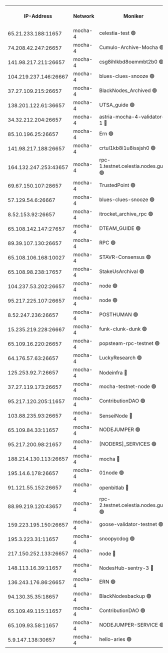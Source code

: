 


<table><tr><th>IP-Address</th><th>Network</th><th>Moniker</th><th>Latest Block Height</th><th>Earliest Block Height</th><th>Catching Up</th><th>Tx Index</th><th>Voting Power</th><th>Version</th><th>Scan Time</th></tr><tr><td>65.21.233.188:11657</td><td>mocha-4</td><td>celestia-test 🟢</td><td>4621354</td><td>0</td><td>False</td><td>on</td><td>0</td><td>3.3.1-mocha</td><td>2025-02-10T16:59:03.452100475UTC</td></tr><tr><td>74.208.42.247:26657</td><td>mocha-4</td><td>Cumulo-Archive-Mocha 🟢</td><td>4621341</td><td>1</td><td>False</td><td>on</td><td>0</td><td>3.3.1-mocha</td><td>2025-02-10T16:56:17.984482472UTC</td></tr><tr><td>141.98.217.211:26657</td><td>mocha-4</td><td>csg8ihlkbd8oemmbt2b0 🟢</td><td>4621342</td><td>1</td><td>False</td><td>on</td><td>0</td><td>3.3.0-mocha</td><td>2025-02-10T16:56:26.946989558UTC</td></tr><tr><td>104.219.237.146:26667</td><td>mocha-4</td><td>blues-clues-snooze 🟢</td><td>4621342</td><td>1</td><td>False</td><td>off</td><td>0</td><td>3.2.0-mocha</td><td>2025-02-10T16:56:27.645225355UTC</td></tr><tr><td>37.27.109.215:26657</td><td>mocha-4</td><td>BlackNodes_Archived 🟢</td><td>4621342</td><td>1</td><td>False</td><td>off</td><td>0</td><td>3.3.0-mocha</td><td>2025-02-10T16:56:34.152971401UTC</td></tr><tr><td>138.201.122.61:36657</td><td>mocha-4</td><td>UTSA_guide 🟢</td><td>4621342</td><td>1</td><td>False</td><td>on</td><td>0</td><td>3.3.1-mocha</td><td>2025-02-10T16:56:36.596244322UTC</td></tr><tr><td>34.32.212.204:26657</td><td>mocha-4</td><td>astria-mocha-4-validator-1 🔴</td><td>4621342</td><td>1</td><td>False</td><td>on</td><td>10509044</td><td>3.3.1-mocha</td><td>2025-02-10T16:56:36.927134612UTC</td></tr><tr><td>85.10.196.25:26657</td><td>mocha-4</td><td>Ern 🟢</td><td>4621342</td><td>1</td><td>False</td><td>on</td><td>0</td><td>3.3.1-mocha</td><td>2025-02-10T16:56:45.386843733UTC</td></tr><tr><td>141.98.217.188:26657</td><td>mocha-4</td><td>crtul1kb8i1u8issjsh0 🟢</td><td>4621342</td><td>1</td><td>False</td><td>on</td><td>0</td><td>3.3.0-mocha</td><td>2025-02-10T16:56:59.627834470UTC</td></tr><tr><td>164.132.247.253:43657</td><td>mocha-4</td><td>rpc-1.testnet.celestia.nodes.guru 🟢</td><td>4621346</td><td>1</td><td>False</td><td>on</td><td>0</td><td>3.3.1-mocha</td><td>2025-02-10T16:57:33.600186665UTC</td></tr><tr><td>69.67.150.107:28657</td><td>mocha-4</td><td>TrustedPoint 🟢</td><td>4621350</td><td>1</td><td>False</td><td>on</td><td>0</td><td>3.3.0-mocha</td><td>2025-02-10T16:57:59.245143930UTC</td></tr><tr><td>57.129.54.6:26667</td><td>mocha-4</td><td>blues-clues-snooze 🟢</td><td>4621352</td><td>1</td><td>False</td><td>off</td><td>0</td><td>3.2.0-mocha</td><td>2025-02-10T16:58:06.059256744UTC</td></tr><tr><td>8.52.153.92:26657</td><td>mocha-4</td><td>itrocket_archive_rpc 🟢</td><td>4621354</td><td>1</td><td>False</td><td>on</td><td>0</td><td>3.3.1-mocha</td><td>2025-02-10T16:58:25.047646416UTC</td></tr><tr><td>65.108.142.147:27657</td><td>mocha-4</td><td>DTEAM_GUIDE 🟢</td><td>4621354</td><td>1</td><td>False</td><td>on</td><td>0</td><td>3.3.1-mocha</td><td>2025-02-10T16:58:40.158657140UTC</td></tr><tr><td>89.39.107.130:26657</td><td>mocha-4</td><td>RPC 🟢</td><td>4621354</td><td>1</td><td>False</td><td>on</td><td>0</td><td>3.3.1-mocha</td><td>2025-02-10T16:58:40.545341727UTC</td></tr><tr><td>65.108.106.168:10027</td><td>mocha-4</td><td>STAVR-Consensus 🟢</td><td>4621354</td><td>1</td><td>False</td><td>on</td><td>0</td><td>3.3.1-mocha</td><td>2025-02-10T16:59:00.557788573UTC</td></tr><tr><td>65.108.98.238:17657</td><td>mocha-4</td><td>StakeUsArchival 🟢</td><td>4621354</td><td>1</td><td>False</td><td>off</td><td>0</td><td>3.3.0-mocha</td><td>2025-02-10T16:59:04.152964619UTC</td></tr><tr><td>104.237.53.202:26657</td><td>mocha-4</td><td>node 🟢</td><td>4621354</td><td>1</td><td>False</td><td>on</td><td>0</td><td>3.0.0-mocha</td><td>2025-02-10T16:59:05.561551487UTC</td></tr><tr><td>95.217.225.107:26657</td><td>mocha-4</td><td>node 🟢</td><td>4621354</td><td>1</td><td>False</td><td>on</td><td>0</td><td>3.3.1-mocha</td><td>2025-02-10T16:59:08.018779511UTC</td></tr><tr><td>8.52.247.236:26657</td><td>mocha-4</td><td>POSTHUMAN 🟢</td><td>4621354</td><td>1</td><td>False</td><td>on</td><td>0</td><td>3.3.1-mocha</td><td>2025-02-10T16:59:13.003129576UTC</td></tr><tr><td>15.235.219.228:26667</td><td>mocha-4</td><td>funk-clunk-dunk 🟢</td><td>4621354</td><td>1</td><td>False</td><td>off</td><td>0</td><td>3.2.0-mocha</td><td>2025-02-10T16:59:22.302338775UTC</td></tr><tr><td>65.109.16.220:26657</td><td>mocha-4</td><td>popsteam-rpc-testnet 🟢</td><td>4621354</td><td>1</td><td>False</td><td>on</td><td>0</td><td>3.3.1-mocha</td><td>2025-02-10T16:59:29.349473035UTC</td></tr><tr><td>64.176.57.63:26657</td><td>mocha-4</td><td>LuckyResearch 🟢</td><td>4621342</td><td>1582001</td><td>False</td><td>off</td><td>0</td><td>3.3.1-mocha</td><td>2025-02-10T16:57:06.445708284UTC</td></tr><tr><td>125.253.92.7:26657</td><td>mocha-4</td><td>Nodeinfra 🔴</td><td>4621342</td><td>2070001</td><td>False</td><td>on</td><td>500001</td><td>3.2.0</td><td>2025-02-10T16:57:05.171245332UTC</td></tr><tr><td>37.27.119.173:26657</td><td>mocha-4</td><td>mocha-testnet-node 🟢</td><td>4621354</td><td>2631379</td><td>False</td><td>on</td><td>0</td><td>3.3.0-mocha</td><td>2025-02-10T16:59:00.126961792UTC</td></tr><tr><td>95.217.120.205:11657</td><td>mocha-4</td><td>ContributionDAO 🟢</td><td>4621354</td><td>2723055</td><td>False</td><td>on</td><td>0</td><td>3.3.0-mocha</td><td>2025-02-10T16:59:06.045605384UTC</td></tr><tr><td>103.88.235.93:26657</td><td>mocha-4</td><td>SenseiNode 🔴</td><td>4621352</td><td>2968001</td><td>False</td><td>off</td><td>100008</td><td>3.3.1-mocha</td><td>2025-02-10T16:58:07.172756898UTC</td></tr><tr><td>65.109.84.33:11657</td><td>mocha-4</td><td>NODEJUMPER 🟢</td><td>4621354</td><td>3214501</td><td>False</td><td>off</td><td>0</td><td>3.0.0-mocha</td><td>2025-02-10T16:59:07.588149510UTC</td></tr><tr><td>95.217.200.98:21657</td><td>mocha-4</td><td>[NODERS]_SERVICES 🟢</td><td>4621341</td><td>3453468</td><td>False</td><td>on</td><td>0</td><td>3.2.0-mocha</td><td>2025-02-10T16:56:26.522563579UTC</td></tr><tr><td>188.214.130.113:26657</td><td>mocha-4</td><td>mocha 🔴</td><td>4621342</td><td>4163991</td><td>False</td><td>off</td><td>100001</td><td>3.3.0-mocha</td><td>2025-02-10T16:57:04.150347908UTC</td></tr><tr><td>195.14.6.178:26657</td><td>mocha-4</td><td>01node 🟢</td><td>4621354</td><td>4176001</td><td>False</td><td>on</td><td>0</td><td>3.3.1</td><td>2025-02-10T16:58:29.582137967UTC</td></tr><tr><td>91.121.55.152:26657</td><td>mocha-4</td><td>openbitlab 🔴</td><td>4621342</td><td>4177001</td><td>False</td><td>off</td><td>501058</td><td>3.3.1</td><td>2025-02-10T16:56:53.086889096UTC</td></tr><tr><td>88.99.219.120:43657</td><td>mocha-4</td><td>rpc-2.testnet.celestia.nodes.guru 🟢</td><td>4621354</td><td>4178037</td><td>False</td><td>on</td><td>0</td><td>3.3.1-mocha</td><td>2025-02-10T16:58:57.627598193UTC</td></tr><tr><td>159.223.195.150:26657</td><td>mocha-4</td><td>goose-validator-testnet 🟢</td><td>4621354</td><td>4180501</td><td>False</td><td>on</td><td>0</td><td>3.3.1-mocha</td><td>2025-02-10T16:59:32.782742461UTC</td></tr><tr><td>195.3.223.31:11657</td><td>mocha-4</td><td>snoopycdog 🟢</td><td>4621354</td><td>4208501</td><td>False</td><td>off</td><td>0</td><td>3.3.1-mocha</td><td>2025-02-10T16:59:37.312311757UTC</td></tr><tr><td>217.150.252.133:26657</td><td>mocha-4</td><td>node 🔴</td><td>4621354</td><td>4244833</td><td>False</td><td>off</td><td>100505</td><td>3.3.1-mocha</td><td>2025-02-10T16:58:42.948119486UTC</td></tr><tr><td>148.113.16.39:11657</td><td>mocha-4</td><td>NodesHub-sentry-3 🔴</td><td>4621352</td><td>4500418</td><td>False</td><td>on</td><td>107152</td><td>3.3.1</td><td>2025-02-10T16:58:10.070911875UTC</td></tr><tr><td>136.243.176.86:26657</td><td>mocha-4</td><td>ERN 🟢</td><td>4621354</td><td>4513501</td><td>False</td><td>off</td><td>0</td><td>3.3.1-mocha</td><td>2025-02-10T16:59:04.537419384UTC</td></tr><tr><td>94.130.35.35:18657</td><td>mocha-4</td><td>BlackNodesbackup 🟢</td><td>4621355</td><td>4579501</td><td>False</td><td>on</td><td>0</td><td>3.0.0-mocha</td><td>2025-02-10T17:00:06.880058517UTC</td></tr><tr><td>65.109.49.115:11657</td><td>mocha-4</td><td>ContributionDAO 🟢</td><td>4621351</td><td>4612156</td><td>False</td><td>off</td><td>0</td><td>3.3.0-mocha</td><td>2025-02-10T16:57:59.631323132UTC</td></tr><tr><td>65.109.93.58:11657</td><td>mocha-4</td><td>NODEJUMPER-SERVICE 🟢</td><td>4621355</td><td>4616501</td><td>False</td><td>off</td><td>0</td><td>3.0.0-mocha</td><td>2025-02-10T17:00:06.478190089UTC</td></tr><tr><td>5.9.147.138:30657</td><td>mocha-4</td><td>hello-aries 🟢</td><td>4621348</td><td>4618501</td><td>False</td><td>off</td><td>0</td><td>3.3.1-mocha</td><td>2025-02-10T16:57:46.139758420UTC</td></tr></table>